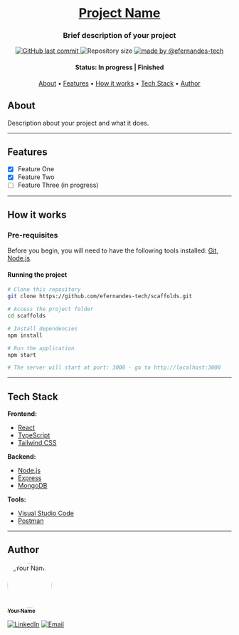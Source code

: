 <h1 align="center">
    <a href="#" alt="Project Name">Project Name</a>
</h1>

<h3 align="center">
    Brief description of your project
</h3>

<p align="center">
    <a href="https://github.com/efernandes-tech/scaffolds/commits/main">
        <img alt="GitHub last commit" src="https://img.shields.io/github/last-commit/efernandes-tech/scaffolds" />
    </a>
    <img alt="Repository size" src="https://img.shields.io/github/repo-size/efernandes-tech/scaffolds">
    <a href="https://edersonfernandes.com.br">
        <img alt="made by @efernandes-tech" src="https://img.shields.io/badge/Made_by-@efernandes%E2%80%93tech-blue">
    </a>

</p>

<h4 align="center">
    Status: In progress | Finished
</h4>

<p align="center">
    <a href="#about">About</a> •
    <a href="#features">Features</a> •
    <a href="#how-it-works">How it works</a> •
    <a href="#tech-stack">Tech Stack</a> •
    <a href="#author">Author</a>
</p>

## About

Description about your project and what it does.

---

## Features

-   [x] Feature One
-   [x] Feature Two
-   [ ] Feature Three (in progress)

---

## How it works

### Pre-requisites

Before you begin, you will need to have the following tools installed:
[Git](https://git-scm.com), [Node.js](https://nodejs.org/en/).

#### Running the project

```bash
# Clone this repository
git clone https://github.com/efernandes-tech/scaffolds.git

# Access the project folder
cd scaffolds

# Install dependencies
npm install

# Run the application
npm start

# The server will start at port: 3000 - go to http://localhost:3000
```

---

## Tech Stack

**Frontend:**

-   [React](https://reactjs.org/)
-   [TypeScript](https://www.typescriptlang.org/)
-   [Tailwind CSS](https://tailwindcss.com/)

**Backend:**

-   [Node.js](https://nodejs.org/)
-   [Express](https://expressjs.com/)
-   [MongoDB](https://www.mongodb.com/)

**Tools:**

-   [Visual Studio Code](https://code.visualstudio.com/)
-   [Postman](https://www.postman.com/)

---

## Author

<a href="https://github.com/efernandes-tech">
    <img style="border-radius: 50%;" src="https://github.com/efernandes-tech.png" width="100px;" alt="Your Name" />
    <br />
    <sub><b>Your Name</b></sub>
</a>

[![LinkedIn](https://img.shields.io/badge/LinkedIn-Connect-blue?logo=linkedin)](https://www.linkedin.com/in/efernandes-tech)
[![Email](https://img.shields.io/badge/Email-Contact-red?logo=gmail)](mailto:efernandes.tech@gmail.com)
